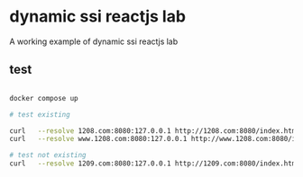 # dynamic ssi reactjs lab


A working example of dynamic ssi reactjs lab

## test 

```bash

docker compose up

# test existing

curl   --resolve 1208.com:8080:127.0.0.1 http://1208.com:8080/index.html
curl   --resolve www.1208.com:8080:127.0.0.1 http://www.1208.com:8080/index.html

# test not existing
curl   --resolve 1209.com:8080:127.0.0.1 http://1209.com:8080/index.html

```